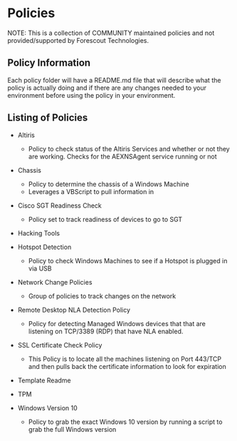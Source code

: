 # Policies

NOTE: This is a collection of COMMUNITY maintained policies and not provided/supported by Forescout Technologies.

## Policy Information

Each policy folder will have a README.md file that will describe what the policy is actually doing and if there are any changes needed to your environment before using the policy in your environment.

## Listing of Policies

- Altiris
  - Policy to check status of the Altiris Services and whether or not they are working. Checks for the AEXNSAgent service running or not

- Chassis
  - Policy to determine the chassis of a Windows Machine
  - Leverages a VBScript to pull information in

- Cisco SGT Readiness Check
  - Policy set to track readiness of devices to go to SGT

- Hacking Tools

- Hotspot Detection
  - Policy to check Windows Machines to see if a Hotspot is plugged in via USB

- Network Change Policies
  - Group of policies to track changes on the network

- Remote Desktop NLA Detection Policy
  - Policy for detecting Managed Windows devices that that are listening on TCP/3389 (RDP) that have NLA enabled.

- SSL Certificate Check Policy
  - This Policy is to locate all the machines listening on Port 443/TCP and then pulls back the certificate information to look for expiration

- Template Readme

- TPM 

- Windows Version 10 
  - Policy to grab the exact Windows 10 version by running a script to grab the full Windows version